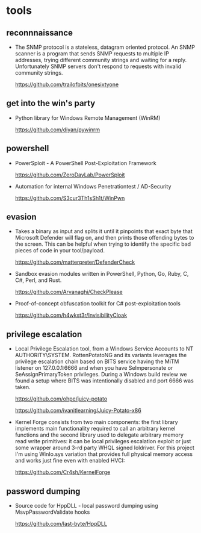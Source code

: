 # tools

## reconnnaissance

- The SNMP protocol is a stateless, datagram oriented protocol. An SNMP scanner is a program that sends SNMP requests to multiple IP addresses, trying different community strings and waiting for a reply. Unfortunately SNMP servers don't respond to requests with invalid community strings.

    https://github.com/trailofbits/onesixtyone

## get into the win's party

- Python library for Windows Remote Management (WinRM)

    https://github.com/diyan/pywinrm

## powershell

- PowerSploit - A PowerShell Post-Exploitation Framework

    https://github.com/ZeroDayLab/PowerSploit
    
- Automation for internal Windows Penetrationtest / AD-Security

    https://github.com/S3cur3Th1sSh1t/WinPwn

## evasion

- Takes a binary as input and splits it until it pinpoints that exact byte that Microsoft Defender will flag on, and then prints those offending bytes to the screen. This can be helpful when trying to identify the specific bad pieces of code in your tool/payload.

    https://github.com/matterpreter/DefenderCheck
    
- Sandbox evasion modules written in PowerShell, Python, Go, Ruby, C, C#, Perl, and Rust.

    https://github.com/Arvanaghi/CheckPlease
    
- Proof-of-concept obfuscation toolkit for C# post-exploitation tools

    https://github.com/h4wkst3r/InvisibilityCloak

## privilege escalation

- Local Privilege Escalation tool, from a Windows Service Accounts to NT AUTHORITY\SYSTEM. RottenPotatoNG and its variants leverages the privilege escalation chain based on BITS service having the MiTM listener on 127.0.0.1:6666 and when you have SeImpersonate or SeAssignPrimaryToken privileges. During a Windows build review we found a setup where BITS was intentionally disabled and port 6666 was taken.

    https://github.com/ohpe/juicy-potato

    https://github.com/ivanitlearning/Juicy-Potato-x86
    
- Kernel Forge consists from two main components: the first library implements main functionality required to call an arbitrary kernel functions and the second library used to delegate arbitrary memory read write primitives: it can be local privileges escalation exploit or just some wrapper around 3-rd party WHQL signed loldriver. For this project I'm using WinIo.sys variation that provides full physical memory access and works just fine even with enabled HVCI:

    https://github.com/Cr4sh/KernelForge

## password dumping

- Source code for HppDLL - local password dumping using MsvpPasswordValidate hooks

    https://github.com/last-byte/HppDLL

